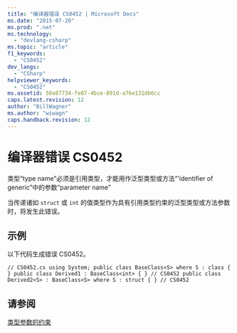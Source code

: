 ```yaml
---
title: "编译器错误 CS0452 | Microsoft Docs"
ms.date: "2015-07-20"
ms.prod: ".net"
ms.technology: 
  - "devlang-csharp"
ms.topic: "article"
f1_keywords: 
  - "CS0452"
dev_langs: 
  - "CSharp"
helpviewer_keywords: 
  - "CS0452"
ms.assetid: 50a87734-fe07-4bce-891d-a76e131db6cc
caps.latest.revision: 12
author: "BillWagner"
ms.author: "wiwagn"
caps.handback.revision: 12
---
```

# 编译器错误 CS0452
类型“type name”必须是引用类型，才能用作泛型类型或方法“'identifier of generic”中的参数“parameter name”  
  
 当传递诸如 `struct` 或 `int` 的值类型作为具有引用类型约束的泛型类型或方法参数时，将发生此错误。  
  
## 示例  
 以下代码生成错误 CS0452。  
  
```  
// CS0452.cs using System; public class BaseClass<S> where S : class { } public class Derived1 : BaseClass<int> { } // CS0452 public class Derived2<S> : BaseClass<S> where S : struct { } // CS0452  
```  
  
## 请参阅  
 [类型参数的约束](../../csharp/programming-guide/generics/constraints-on-type-parameters.md)
